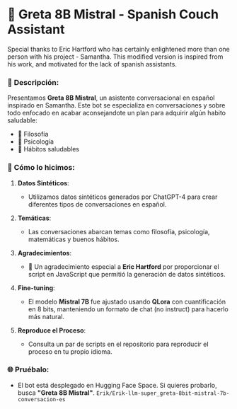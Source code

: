 # 💬 **Greta 8B Mistral** - **Spanish Couch Assistant**

Special thanks to Eric Hartford who has certainly enlightened more than one person with his project - Samantha. This modified version is inspired from his work, and motivated for the lack of spanish assistants.

### 📜 **Descripción:**
Presentamos **Greta 8B Mistral**, un asistente conversacional en español inspirado en Samantha. Este bot se especializa en conversaciones y sobre todo enfocado en acabar aconsejandote un plan para adquirir algún habito saludable:
- 🧠 Filosofía
- 🧘 Psicología
- 🌱 Hábitos saludables

### 🔧 **Cómo lo hicimos:**

1. **Datos Sintéticos**:
   - Utilizamos datos sintéticos generados por ChatGPT-4 para crear diferentes tipos de conversaciones en español. 

2. **Temáticas**:
   - Las conversaciones abarcan temas como filosofía, psicología, matemáticas y buenos hábitos.

3. **Agradecimientos**:
   - 🎉 Un agradecimiento especial a **Eric Hartford** por proporcionar el script en JavaScript que permitió la generación de datos sintéticos.

4. **Fine-tuning**:
   - El modelo **Mistral 7B** fue ajustado usando **QLora** con cuantificación en 8 bits, manteniendo un formato de chat (no instruct) para hacerlo más natural.

5. **Reproduce el Proceso**:
   - Consulta un par de scripts en el repositorio para reproducir el proceso en tu propio idioma.

### 🌐 **Pruébalo**:
- El bot está desplegado en Hugging Face Space. Si quieres probarlo, busca **"Greta 8B Mistral"**. `Erik/Erik-llm-super_greta-8bit-mistral-7b-conversacion-es`
